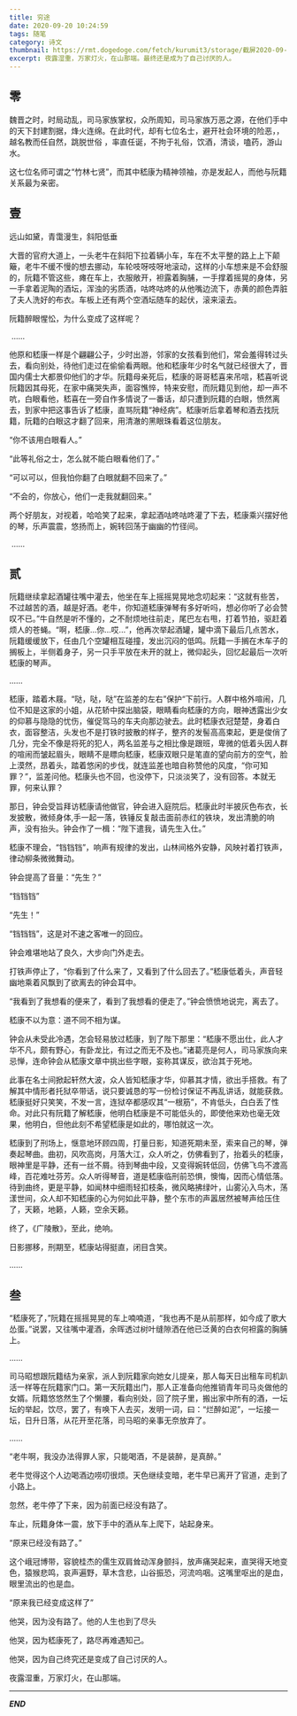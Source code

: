 ```yaml
---
title: 穷途
date: 2020-09-20 10:24:59
tags: 随笔
category: 诗文
thumbnail: https://rmt.dogedoge.com/fetch/kurumit3/storage/截屏2020-09-20 下午9.52.44.jpeg?w=1280&h=600&fmt=webp
excerpt: 夜露湿重，万家灯火，在山那端。最终还是成为了自己讨厌的人。
---
```


## 零

  魏晋之时，时局动乱，司马家族掌权，众所周知，司马家族万恶之源，在他们手中的天下封建割据，烽火连绵。在此时代，却有七位名士，避开社会环境的险恶，，越名教而任自然，跳脱世俗 ，率直任诞，不拘于礼俗，饮酒，清谈，嗑药，游山水。

  这七位名师可谓之“竹林七贤”，而其中嵇康为精神领袖，亦是发起人，而他与阮籍关系最为亲密。

## 壹

  远山如黛，青霭漫生，斜阳低垂

  大晋的官府大道上，一头老牛在斜阳下拉着辆小车，车在不太平整的路上上下颠簸，老牛不缓不慢的想去挪动，车轮吱呀吱呀地滚动，这样的小车想来是不会舒服的，阮籍不管这些，瘫在车上，衣服敞开，袒露着胸脯，一手撑着摇晃的身体，另一手拿着泥陶的酒坛，浑浊的劣质酒，咕咚咕咚的从他嘴边流下，赤黄的颜色弄脏了夫人洗好的布衣。车板上还有两个空酒坛随车的起伏，滚来滚去。

  阮籍醉眼惺忪，为什么变成了这样呢？

​    ......

  他原和嵇康一样是个翩翩公子，少时出游，邻家的女孩看到他们，常会羞得转过头去，看向别处，待他们走过在偷偷看两眼。他和嵇康年少时名气就已经很大了，晋国内儒士大都景仰他们的才华。阮籍母亲死后，嵇康的哥哥嵇喜来吊唁，嵇喜听说阮籍因其母死，在家中痛哭失声，面容憔悴，特来安慰，而阮籍见到他，却一声不吭，白眼看他，嵇喜在一旁自作多情说了一番话，却只遭到阮籍的白眼，愤然离去，到家中把这事告诉了嵇康，直骂阮籍“神经病”。嵇康听后拿着琴和酒去找阮籍，阮籍的白眼这才翻了回来，用清澈的黑眼珠看着这位朋友。

  “你不该用白眼看人。”

  “此等礼俗之士，怎么就不能白眼看他们了。”

  “可以可以，但我怕你翻了白眼就翻不回来了。”

  “不会的，你放心，他们一走我就翻回来。”

​    两个好朋友，对视着，哈哈笑了起来，拿起酒咕咚咕咚灌了下去，嵇康乘兴摆好他的琴，乐声震震，悠扬而上，婉转回荡于幽幽的竹径间。

​    ......

## 贰

  阮籍继续拿起酒罐往嘴中灌去，他坐在车上摇摇晃晃地念叨起来：“这就有些苦，不过越苦的酒，越是好酒。老牛，你知道嵇康弹琴有多好听吗，想必你听了必会赞叹不已。”牛自然是听不懂的，之不耐烦地往前走，尾巴左右甩，打着节拍，驱赶着烦人的苍蝇。“啊，嵇康...你...哎...”，他再次举起酒罐，罐中滴下最后几点苦水，阮籍缓缓放下，任由几个空罐相互碰撞，发出沉闷的低鸣。阮籍一手搁在木车子的搁板上，半侧着身子，另一只手平放在未开的就上，微仰起头，回忆起最后一次听嵇康的琴声。

   ......

  嵇康，踏着木屐。“哒，哒，哒”在监差的左右”保护“下前行。人群中格外喧闹，几位不知是这家的小姐，从花轿中探出脑袋，眼睛看向嵇康的方向，眼神透露出少女的仰慕与隐隐的忧伤，催促驾马的车夫向那边驶去。此时嵇康衣冠楚楚，身着白衣，面容整洁，头发也不是打铁时披散的样子，整齐的发髻高高束起，更是俊俏了几分，完全不像是将死的犯人，两名监差与之相比像是跟班，卑微的低着头因人群的喧闹而皱起眉头，眼睛不是瞟向嵇康，嵇康双眼只是笔直的望向前方的空气，脸上漠然，昂着头，踏着悠闲的步伐，就连监差也暗自称赞他的风度，“你可知罪？”，监差问他。嵇康头也不回，也没停下，只淡淡笑了，没有回答。本就无罪，何来认罪？

那日，钟会受旨拜访嵇康请他做官，钟会进入庭院后。嵇康此时半披灰色布衣，长发披散，微倾身体,手一起一落，铁锤反复敲击面前赤红的铁块，发出清脆的响声，没有抬头。钟会作了一楫：“陛下遣我，请先生入仕。”

嵇康不理会，“铛铛铛”，响声有规律的发出，山林间格外安静，风映衬着打铁声，律动柳条微微舞动。

钟会提高了音量：“先生？”

“铛铛铛”

“先生！”

“铛铛铛”，这是对不速之客唯一的回应。

钟会难堪地站了良久，大步向门外走去。

打铁声停止了，“你看到了什么来了，又看到了什么回去了。”嵇康低着头，声音轻幽地乘着风飘到了欲离去的钟会耳中。

“我看到了我想看的便来了，看到了我想看的便走了。”钟会愤愤地说完，离去了。

嵇康不以为意：道不同不相为谋。

钟会从未受此冷遇，怎会轻易放过嵇康，到了陛下那里：“嵇康不愿出仕，此人才华不凡，颇有野心，有卧龙比，有过之而无不及也。”诸葛亮是何人，司马家族向来忌惮，连命钟会从嵇康文章中挑出些字眼，妄称其谋反，欲治其于死地。

此事在名士间掀起轩然大波，众人皆知嵇康才华，仰慕其才情，欲出手搭救。有了解其中情形者托狱卒带话，说只要诚恳的写一份检讨保证不再乱讲话，就能获救。嵇康挺好只笑笑，不发一言，连狱卒都感叹其“一根筋”，不肯低头，白白丢了性命。对此只有阮籍了解嵇康，他明白嵇康是不可能低头的，即使他来劝也毫无效果，他明白，但他此刻不希望嵇康是如此的，哪怕就这一次。

嵇康到了刑场上，惬意地环顾四周，打量日影，知道死期未至，索来自己的琴，弹奏起琴曲。曲初，风吹高岗，月落大江，众人听之，仿佛看到了，抬着头的嵇康，眼神里是平静，还有一丝不屑。待到琴曲中段，又变得婉转低回，仿佛飞鸟不渡高峰，百花难吐芬芳。众人听得琴音，道是嵇康临刑前恐惧，懊悔，因而心情低落。待到曲终，更是平静，如闻林中细雨轻扣枝条，微风略拂绿叶，山雾沁入鸟木，荡漾世间，众人却不知嵇康的心为何如此平静，整个东市的声嚣居然被琴声给压住了，天籁，地籁，人籁，空余天籁。

终了，《广陵散》，至此，绝响。

日影挪移，刑期至，嵇康站得挺直，闭目含笑。

   ......

## 叁

“嵇康死了，”阮籍在摇摇晃晃的车上喃喃道，“我也再不是从前那样，如今成了歌大怂蛋。”说罢，又往嘴中灌酒，余晖透过树叶缝隙洒在他已泛黄的白衣何袒露的胸脯上。

  ......

司马昭想跟阮籍结为亲家，派人到阮籍家向她女儿提亲，那人每天日出租车司机趴活一样等在阮籍家门口。第一天阮籍出门，那人正准备向他推销青年司马炎做他的女婿。阮籍悠悠然生了个懒腰，看向别处，回了院子里，搬出家中所有的酒，一坛坛的举起，饮尽，罢了，有唤下人去买，发明一词，曰：“烂醉如泥”，一坛接一坛，日升日落，从花开至花落，司马昭的亲事无奈放弃了。

  ......

“老牛啊，我没办法得罪人家，只能喝酒，不是装醉，是真醉。”

老牛觉得这个人边喝酒边唠叨很烦。天色继续变暗，老牛早已离开了官道，走到了小路上。

忽然，老牛停了下来，因为前面已经没有路了。

车止，阮籍身体一震，放下手中的酒从车上爬下，站起身来。

“原来已经没有路了。”

这个峨冠博带，容貌桂杰的儒生双肩耸动浑身颤抖，放声痛哭起来，直哭得天地变色，猿猴悲鸣，哀声遍野，草木含悲，山谷振恐，河流呜咽。这嘴里呕出的是血，眼里流出的也是血。

“原来我已经变成这样了”

他哭，因为没有路了。他的人生也到了尽头

他哭，因为嵇康死了，路尽再难遇知己。

他哭，因为自己终究还是变成了自己讨厌的人。

夜露湿重，万家灯火，在山那端。

------

***END***

